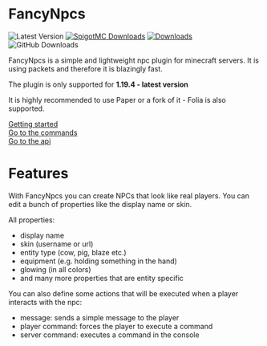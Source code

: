 # FancyNpcs

![Latest Version](https://img.shields.io/github/v/release/FancyMcPlugins/FancyNpcs?style=flat-square)
[![SpigotMC Downloads](https://badges.spiget.org/resources/downloads/spigotmc-orange-107306.svg)](https://www.spigotmc.org/resources/npc-plugin-1-19-4.107306/)
[![Downloads](https://img.shields.io/modrinth/dt/fancynpcs?color=00AF5C&label=modrinth&style=flat&logo=modrinth)](https://modrinth.com/plugin/fancynpcs/versions)
![GitHub Downloads](https://img.shields.io/github/downloads/FancyMcPlugins/FancyNpcs/total?logo=GitHub&style=flat-square)

FancyNpcs is a simple and lightweight npc plugin for minecraft servers. It is using packets and therefore it is
blazingly fast.

The plugin is only supported for **1.19.4 - latest version**

It is highly recommended to use Paper or a fork of it - Folia is also supported.

[Getting started](FN-Getting-started.md)<br>
[Go to the commands](FN-Commands.md)<br>
[Go to the api](FH-API.md)

# Features

With FancyNpcs you can create NPCs that look like real players. You can edit a bunch of properties like the display name
or skin.

All properties:

- display name
- skin (username or url)
- entity type (cow, pig, blaze etc.)
- equipment (e.g. holding something in the hand)
- glowing (in all colors)
- and many more properties that are entity specific

You can also define some actions that will be executed when a player interacts with the npc:

- message: sends a simple message to the player
- player command: forces the player to execute a command
- server command: executes a command in the console